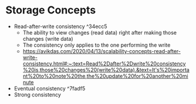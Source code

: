 # Storage Concepts

- Read-after-write consistency ^34ecc5
	- The ability to view changes (read data) right after making those changes (write data)
	- The consistency only applies to the one performing the write
	- https://avikdas.com/2020/04/13/scalability-concepts-read-after-write-consistency.html#:~:text=Read%2Dafter%2Dwrite%20consistency%20is,those%20changes%20(write%20data).&text=It's%20important%20to%20note%20the,the%20update%20for%20another%20minute
- Eventual consistency ^7fadf5
- Strong consistency